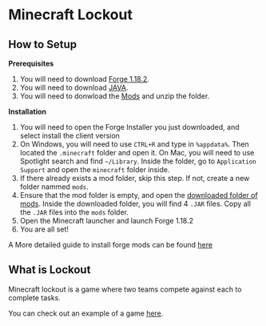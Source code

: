 # Minecraft Lockout

## How to Setup

**Prerequisites**
1. You will need to download [Forge 1.18.2](https://files.minecraftforge.net/net/minecraftforge/forge/).
2. You will need to download [JAVA](https://www.oracle.com/java/technologies/downloads/).
3. You will need to donwload the [Mods](https://drive.google.com/drive/folders/1_D1uynMXBJxF8qOsiM-la8RXmz_uKxNu?usp=sharing) and unzip the folder.


**Installation**
1. You will need to open the Forge Installer you just downloaded, and select install the client version
2. On Windows, you will need to use `CTRL+R` and type in `%appdata%`. Then located the `.minecraft` folder and open it. On Mac, you will need to use Spotlight search and find `~/Library`. Inside the folder, go to `Application Support` and open the `minecraft` folder inside.
3. If there already exists a mod folder, skip this step. If not, create a new folder nammed `mods`.
4. Ensure that the mod folder is empty, and open the [downloaded folder of mods](https://drive.google.com/drive/folders/1_D1uynMXBJxF8qOsiM-la8RXmz_uKxNu?usp=sharing). Inside the downloaded folder, you will find 4 `.JAR` files. Copy all the `.JAR` files into the  `mods` folder.
5. Open the Minecraft launcher and launch Forge 1.18.2
6. You are all set!

A More detailed guide to install forge mods can be found [here](https://www.youtube.com/watch?v=fx2L0vYowKc)

## What is Lockout

Minecraft lockout is a game where two teams compete against each to complete tasks.

You can check out an example of a game [here](https://www.youtube.com/watch?v=U9KnNktuZnM).
